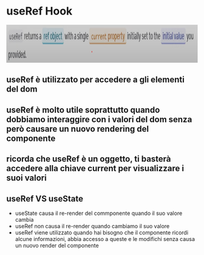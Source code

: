 # useRef Hook

<div align="center">
    <img src="src/assets/useRef.png" alt="useRef" height="100">
</div>

## useRef è utilizzato per accedere a gli elementi del dom 
## useRef è molto utile soprattutto quando dobbiamo interaggire con i valori del dom senza però causare un nuovo rendering del componente 
## ricorda che useRef è un oggetto, ti basterà accedere alla chiave current per visualizzare i suoi valori

## useRef VS useState

<ul>
    <li>
        useState causa il re-render del commponente quando il suo valore cambia
    </li>
    <li>
        useRef non causa il re-render quando cambiamo il suo valore
    </li>
    <li>
        useRef viene utilizzato quando hai bisogno che il componente ricordi alcune informazioni, abbia accesso a queste e le modifichi senza causa un nuovo render del componente
    </li>
</ul>


